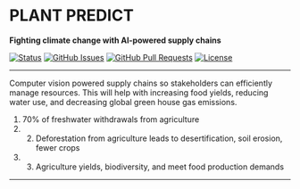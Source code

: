 # PLANT PREDICT

**Fighting climate change with AI-powered supply chains** 

<div>
  
  [![Status](https://img.shields.io/badge/status-active-success.svg)]()
  [![GitHub Issues](https://img.shields.io/github/issues/lucylow/Minority-Programmers-ClimateHacks-2021.svg)](https://github.com/lucylow/Minority-Programmers-ClimateHacks-2021/issues)
  [![GitHub Pull Requests](https://img.shields.io/github/issues-pr/lucylow/Minority-Programmers-ClimateHacks-2021.svg)](https://github.com/lucylow/Minority-Programmers-ClimateHacks-2021/pulls)
  [![License](https://img.shields.io/bower/l/bootstrap)]()

</div>


------

Computer vision powered supply chains so stakeholders can efficiently manage resources. This will help with increasing food yields, reducing water use, and decreasing global green house gas emissions.

1) 70% of freshwater withdrawals from agriculture 
2) 2) Deforestation from agriculture leads to desertification, soil erosion, fewer crops 
3) 3) Agriculture yields, biodiversity, and meet food production demands

------
